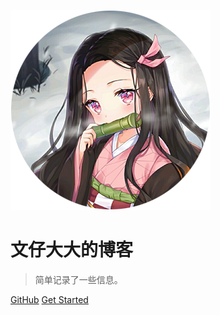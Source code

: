 <!-- _coverpage.md -->

![logo](images/TX.png)

# 文仔大大的博客 <!-- <small>3.5</small> -->

> 简单记录了一些信息。

<!-- - 简单、轻便 (压缩后 ~21kB)
- 无需生成 html 文件
- 众多主题 -->

[GitHub](https://github.com/WZWMaster/WZWMaster.github.io)
[Get Started](README "博客首页")